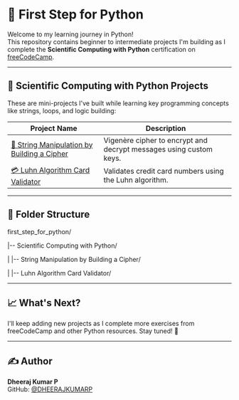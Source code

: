 # 🐍 First Step for Python

Welcome to my learning journey in Python!  
This repository contains beginner to intermediate projects I'm building as I complete the **Scientific Computing with Python** certification on [freeCodeCamp](https://www.freecodecamp.org/learn/scientific-computing-with-python/).

---

## 📘 Scientific Computing with Python Projects

These are mini-projects I've built while learning key programming concepts like strings, loops, and logic building:

| Project Name | Description |
|--------------|-------------|
| [🔐 String Manipulation by Building a Cipher](./Scientific%20Computing%20with%20Python/String%20Manipulation%20by%20Building%20a%20Cipher/README.md) | Vigenère cipher to encrypt and decrypt messages using custom keys. |
| [💳 Luhn Algorithm Card Validator](./Scientific%20Computing%20with%20Python/Luhn%20Algorithm%20Card%20Validator/README.md) | Validates credit card numbers using the Luhn algorithm. |

---

## 📁 Folder Structure

first_step_for_python/

|-- Scientific Computing with Python/

| |-- String Manipulation by Building a Cipher/

| |-- Luhn Algorithm Card Validator/


---

## 📈 What's Next?

I'll keep adding new projects as I complete more exercises from freeCodeCamp and other Python resources. Stay tuned! 🚀

---

## ✍️ Author

**Dheeraj Kumar P**  
GitHub: [@DHEERAJKUMARP](https://github.com/DHEERAJKUMARP)
